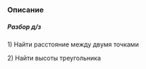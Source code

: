 <h3>Описание</h3>
<h5>Разбор д/з</h5>
<p>1) Найти расстояние между двумя точками</p>
<p>2) Найти высоты треугольника</p>